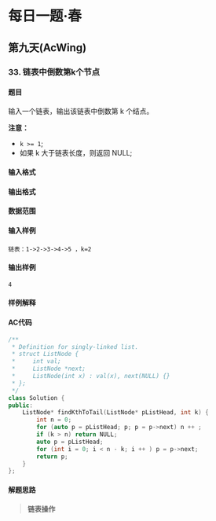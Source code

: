 # 每日一题·春

## 第九天(AcWing)

### 33. 链表中倒数第k个节点

#### 题目

输入一个链表，输出该链表中倒数第 k 个结点。

**注意：**

- `k >= 1`;
- 如果 k 大于链表长度，则返回 NULL;

#### 输入格式



#### 输出格式



#### 数据范围



#### 输入样例

```
链表：1->2->3->4->5 ，k=2
```

#### 输出样例

```
4
```

#### 样例解释



#### AC代码

```c++
/**
 * Definition for singly-linked list.
 * struct ListNode {
 *     int val;
 *     ListNode *next;
 *     ListNode(int x) : val(x), next(NULL) {}
 * };
 */
class Solution {
public:
    ListNode* findKthToTail(ListNode* pListHead, int k) {
        int n = 0;
        for (auto p = pListHead; p; p = p->next) n ++ ;
        if (k > n) return NULL;
        auto p = pListHead;
        for (int i = 0; i < n - k; i ++ ) p = p->next;
        return p;
    }
};
```

#### 解题思路

> **链表操作**

> 